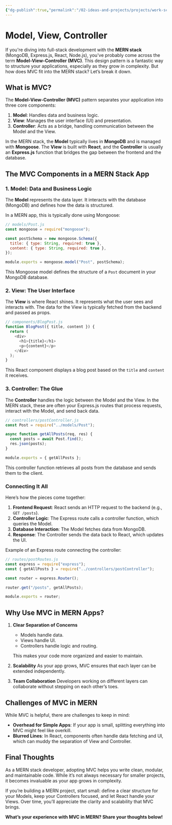 ```yaml
---
{"dg-publish":true,"permalink":"/02-ideas-and-projects/projects/work-schedule-app/model-view-controller/","title":"Model, View, Controller","tags":["webdev"]}
---
```



# Model, View, Controller

If you're diving into full-stack development with the **MERN stack** (MongoDB, Express.js, React, Node.js), you've probably come across the term **Model-View-Controller (MVC)**. This design pattern is a fantastic way to structure your applications, especially as they grow in complexity. But how does MVC fit into the MERN stack? Let’s break it down.

## What is MVC?

The **Model-View-Controller (MVC)** pattern separates your application into three core components:

1. **Model**: Handles data and business logic.
2. **View**: Manages the user interface (UI) and presentation.
3. **Controller**: Acts as a bridge, handling communication between the Model and the View.

In the MERN stack, the **Model** typically lives in **MongoDB** and is managed with **Mongoose**. The **View** is built with **React**, and the **Controller** is usually an **Express.js** function that bridges the gap between the frontend and the database.

## The MVC Components in a MERN Stack App

### 1. **Model**: Data and Business Logic

The **Model** represents the data layer. It interacts with the database (MongoDB) and defines how the data is structured.

In a MERN app, this is typically done using Mongoose:

```javascript
// models/Post.js
const mongoose = require("mongoose");

const postSchema = new mongoose.Schema({
  title: { type: String, required: true },
  content: { type: String, required: true },
});

module.exports = mongoose.model("Post", postSchema);
```

This Mongoose model defines the structure of a `Post` document in your MongoDB database.

### 2. **View**: The User Interface

The **View** is where React shines. It represents what the user sees and interacts with. The data for the View is typically fetched from the backend and passed as props.

```javascript
// components/BlogPost.js
function BlogPost({ title, content }) {
  return (
    <div>
      <h1>{title}</h1>
      <p>{content}</p>
    </div>
  );
}
```

This React component displays a blog post based on the `title` and `content` it receives.

### 3. **Controller**: The Glue

The **Controller** handles the logic between the Model and the View. In the MERN stack, these are often your Express.js routes that process requests, interact with the Model, and send back data.

```javascript
// controllers/postController.js
const Post = require("../models/Post");

async function getAllPosts(req, res) {
  const posts = await Post.find();
  res.json(posts);
}

module.exports = { getAllPosts };
```

This controller function retrieves all posts from the database and sends them to the client.

### Connecting It All

Here’s how the pieces come together:

1. **Frontend Request**: React sends an HTTP request to the backend (e.g., `GET /posts`).
2. **Controller Logic**: The Express route calls a controller function, which queries the Model.
3. **Database Interaction**: The Model fetches data from MongoDB.
4. **Response**: The Controller sends the data back to React, which updates the UI.

Example of an Express route connecting the controller:

```javascript
// routes/postRoutes.js
const express = require("express");
const { getAllPosts } = require("../controllers/postController");

const router = express.Router();

router.get("/posts", getAllPosts);

module.exports = router;
```

## Why Use MVC in MERN Apps?

1. **Clear Separation of Concerns**
   - Models handle data.
   - Views handle UI.
   - Controllers handle logic and routing.

   This makes your code more organized and easier to maintain.

2. **Scalability**
   As your app grows, MVC ensures that each layer can be extended independently.

3. **Team Collaboration**
   Developers working on different layers can collaborate without stepping on each other’s toes.

## Challenges of MVC in MERN

While MVC is helpful, there are challenges to keep in mind:

- **Overhead for Simple Apps**: If your app is small, splitting everything into MVC might feel like overkill.
- **Blurred Lines**: In React, components often handle data fetching and UI, which can muddy the separation of View and Controller.

## Final Thoughts

As a MERN stack developer, adopting MVC helps you write clean, modular, and maintainable code. While it’s not always necessary for smaller projects, it becomes invaluable as your app grows in complexity.

If you’re building a MERN project, start small: define a clear structure for your Models, keep your Controllers focused, and let React handle your Views. Over time, you’ll appreciate the clarity and scalability that MVC brings.

**What’s your experience with MVC in MERN? Share your thoughts below!**

